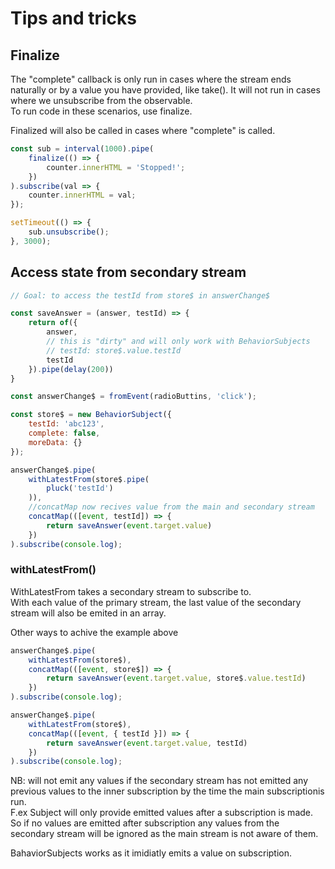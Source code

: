 
# Tips and tricks

## Finalize

The "complete" callback is only run in cases where the stream ends naturally or by a value
you have provided, like take(). It will not run in cases where we unsubscribe from the observable.\
To run code in these scenarios, use finalize.

Finalized will also be called in cases where "complete" is called.

```javascript
const sub = interval(1000).pipe(
    finalize(() => {
        counter.innerHTML = 'Stopped!';
    })
).subscribe(val => {
    counter.innerHTML = val;
});

setTimeout(() => {
    sub.unsubscribe();
}, 3000);
```

## Access state from secondary stream

```javascript
// Goal: to access the testId from store$ in answerChange$

const saveAnswer = (answer, testId) => {
    return of({
        answer,
        // this is "dirty" and will only work with BehaviorSubjects
        // testId: store$.value.testId
        testId
    }).pipe(delay(200))
}

const answerChange$ = fromEvent(radioButtins, 'click');

const store$ = new BehaviorSubject({
    testId: 'abc123',
    complete: false,
    moreData: {}
});

answerChange$.pipe(
    withLatestFrom(store$.pipe(
        pluck('testId')
    )),
    //concatMap now recives value from the main and secondary stream
    concatMap(([event, testId]) => {
        return saveAnswer(event.target.value)
    })
).subscribe(console.log);
```

### withLatestFrom()
WithLatestFrom takes a secondary stream to subscribe to.\
With each value of the primary stream, the last value of the secondary stream will also be emited in an array.

Other ways to achive the example above
```javascript
answerChange$.pipe(
    withLatestFrom(store$),
    concatMap(([event, store$]) => {
        return saveAnswer(event.target.value, store$.value.testId)
    })
).subscribe(console.log);

answerChange$.pipe(
    withLatestFrom(store$),
    concatMap(([event, { testId }]) => {
        return saveAnswer(event.target.value, testId)
    })
).subscribe(console.log);
```

NB: will not emit any values if the secondary stream has not emitted any previous values to the inner 
subscription by the time the main subscriptionis run.\
F.ex Subject will only provide emitted values after a subscription is made. So if no values are emitted 
after subscription any values from the secondary stream will be ignored as the main stream is not aware of them.

BahaviorSubjects works as it imidiatly emits a value on subscription.